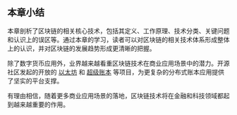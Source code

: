 ## 本章小结

本章剖析了区块链的相关核心技术，包括其定义、工作原理、技术分类、关键问题和认识上的误区等。通过本章的学习，读者可以对区块链的相关技术体系形成整体上的认识，并对区块链的发展趋势形成更清晰的把握。

除了数字货币应用外，业界越来越看重区块链技术在商业应用场景中的潜力。开源社区发起的开放的 [以太坊](https://www.ethereum.org) 和 [超级账本](https://hyperledger.org) 等项目，为更复杂的分布式账本应用提供了坚实的平台支撑。

有理由相信，随着更多商业应用场景的落地，区块链技术将在金融和科技领域都起到越来越重要的作用。
